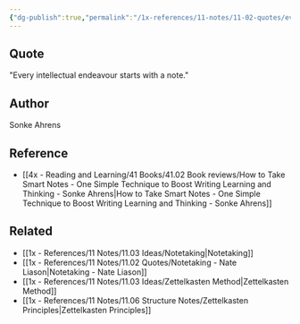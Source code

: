 ```yaml
---
{"dg-publish":true,"permalink":"/1x-references/11-notes/11-02-quotes/every-intellectual-endeavour-starts-with-a-note-sonke-ahrens/","title":"Every intellectual endeavour starts with a note - Sonke Ahrens","created":"2023-07-02T18:17:59.000+03:00","updated":"2024-02-14T20:18:45.059+03:00"}
---
```



## Quote
"Every intellectual endeavour starts with a note."

## Author
Sonke Ahrens

## Reference
- [[4x - Reading and Learning/41 Books/41.02 Book reviews/How to Take Smart Notes - One Simple Technique to Boost Writing Learning and Thinking - Sonke Ahrens\|How to Take Smart Notes - One Simple Technique to Boost Writing Learning and Thinking - Sonke Ahrens]]

## Related
- [[1x - References/11 Notes/11.03 Ideas/Notetaking\|Notetaking]]
- [[1x - References/11 Notes/11.02 Quotes/Notetaking - Nate Liason\|Notetaking - Nate Liason]]
- [[1x - References/11 Notes/11.03 Ideas/Zettelkasten Method\|Zettelkasten Method]]
- [[1x - References/11 Notes/11.06 Structure Notes/Zettelkasten Principles\|Zettelkasten Principles]]